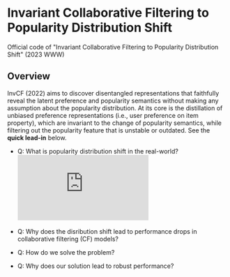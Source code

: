 # Invariant Collaborative Filtering to Popularity Distribution Shift
Official code of "Invariant Collaborative Filtering to Popularity Distribution Shift" (2023 WWW)

## Overview
InvCF (2022) aims to discover disentangled representations that faithfully reveal the latent preference and popularity semantics without making any assumption about the popularity distribution. At its core is the distillation of unbiased preference representations (i.e., user preference on item property), which are invariant to the change of popularity semantics, while filtering out the popularity feature that is unstable or outdated.
See the **quick lead-in** below.

- Q: What is popularity distribution shift in the real-world? 
![Visualization of real-world popularity distribution shifts, where both 𝑃𝑡𝑒𝑠𝑡 and 𝑃𝑡𝑒𝑠𝑡 are possible to occur but areunpredictable and unmeasurable.](https://github.com/anzhang314/InvCF/blob/main/Intro.pdf)
* Q: Why does the disribution shift lead to performance drops in collaborative filtering (CF) models?
+ Q: How do we solve the problem?
* Q: Why does our solution lead to robust performance?
